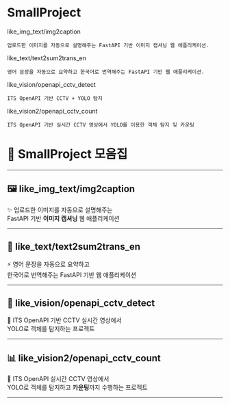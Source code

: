 # SmallProject

like_img_text/img2caption
```
업로드한 이미지를 자동으로 설명해주는 FastAPI 기반 이미지 캡셔닝 웹 애플리케이션.
```

like_text/text2sum2trans_en
```
영어 문장을 자동으로 요약하고 한국어로 번역해주는 FastAPI 기반 웹 애플리케이션.
```

like_vision/openapi_cctv_detect
```
ITS OpenAPI 기반 CCTV + YOLO 탐지
```

like_vision2/openapi_cctv_count
```
ITS OpenAPI 기반 실시간 CCTV 영상에서 YOLO를 이용한 객체 탐지 및 카운팅
```

# 🚀 SmallProject 모음집

---

## 🖼️ like_img_text/img2caption  
✨ 업로드한 이미지를 자동으로 설명해주는  
FastAPI 기반 **이미지 캡셔닝** 웹 애플리케이션

---

## 📝 like_text/text2sum2trans_en  
⚡ 영어 문장을 자동으로 요약하고  
한국어로 번역해주는 FastAPI 기반 웹 애플리케이션

---

## 🎥 like_vision/openapi_cctv_detect  
🚦 ITS OpenAPI 기반 CCTV 실시간 영상에서  
YOLO로 객체를 탐지하는 프로젝트

---

## 📊 like_vision2/openapi_cctv_count  
🚥 ITS OpenAPI 실시간 CCTV 영상에서  
YOLO로 객체를 탐지하고 **카운팅**까지 수행하는 프로젝트

---
